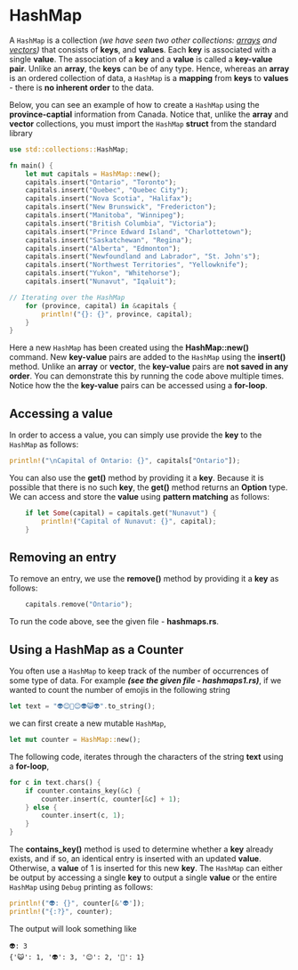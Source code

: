 # HashMap

A `HashMap` is a collection _(we have seen two other collections:  [arrays](notes/04-arrays/arrays.md) and [vectors](notes/05-vectors/vectors.md))_ that consists of **keys**, and **values**. Each **key** is associated with a single **value**. The association of a **key** and a **value** is called a **key-value pair**.  Unlike an **array**, the **keys** can be of any type.  Hence, whereas an **array** is an ordered collection of data, a `HashMap` is a **mapping** from **keys** to **values** - there is **no inherent order** to the data.

Below, you can see an example of how to create a `HashMap` using the **province-captial** information from Canada. Notice that, unlike the **array** and **vector** collections, you must import the `HashMap` **struct** from the standard library

```rust
use std::collections::HashMap;

fn main() {
	let mut capitals = HashMap::new();
	capitals.insert("Ontario", "Toronto");
	capitals.insert("Quebec", "Quebec City");
	capitals.insert("Nova Scotia", "Halifax");
	capitals.insert("New Brunswick", "Fredericton");
	capitals.insert("Manitoba", "Winnipeg");
	capitals.insert("British Columbia", "Victoria");
	capitals.insert("Prince Edward Island", "Charlottetown");
	capitals.insert("Saskatchewan", "Regina");
	capitals.insert("Alberta", "Edmonton");
	capitals.insert("Newfoundland and Labrador", "St. John's");
	capitals.insert("Northwest Territories", "Yellowknife");
	capitals.insert("Yukon", "Whitehorse");
	capitals.insert("Nunavut", "Iqaluit");

// Iterating over the HashMap
	for (province, capital) in &capitals {
		println!("{}: {}", province, capital);
	}
}
```
Here a new `HashMap` has been created using the **HashMap::new()** command.  New **key-value** pairs are added to the `HashMap` using the **insert()** method.  Unlike an **array** or **vector**, the **key-value** pairs are **not saved in any order**.  You can demonstrate this by running the code above multiple times. Notice how the the **key-value** pairs can be accessed using a **for-loop**.
## Accessing a value

In order to access a value, you can simply use provide the **key** to the `HashMap` as follows:

```rust
println!("\nCapital of Ontario: {}", capitals["Ontario"]);
```

You can also use the **get()** method by providing it a **key**. Because it is possible that there is no such **key**, the **get()** method returns an **Option** type. We can access and store the **value** using **pattern matching** as follows:
```rust
    if let Some(capital) = capitals.get("Nunavut") {
        println!("Capital of Nunavut: {}", capital);
    }
```
## Removing an entry

To remove an entry, we use the **remove()** method by providing it a **key** as follows:
```rust
    capitals.remove("Ontario");
```
To run the code above, see the given file - **hashmaps.rs**.

## Using a HashMap as a Counter

You often use a `HashMap` to keep track of the number of occurrences of some type of data.  For example ***(see the given file - hashmaps1.rs)***, if we wanted to count the number of emojis in the following string

```rust
let text = "👽😊🍟😊👽😺👽".to_string();
```

we can first create a new mutable `HashMap`,

```rust
let mut counter = HashMap::new();
```

The following code, iterates through the characters of the string **text** using a **for-loop**,

```rust
for c in text.chars() {
	if counter.contains_key(&c) {
		counter.insert(c, counter[&c] + 1);
	} else {
		counter.insert(c, 1);
	}
}
```

The **contains_key()** method is used to determine whether a **key** already exists, and if so, an identical entry is inserted with an updated **value**.  Otherwise, a **value** of 1 is inserted for this new **key**.  The `HashMap` can either be output by accessing a single **key** to output a single **value** or the entire `HashMap` using `Debug` printing as follows:

```rust
println!("👽: {}", counter[&'👽']);
println!("{:?}", counter);
```
The output will look something like
```
👽: 3
{'😺': 1, '👽': 3, '😊': 2, '🍟': 1}
```